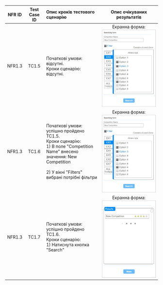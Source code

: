 
|NFR ID|Test Case ID|Опис кроків тестового сценарію|Опис очікуваних результатів|
|:-:|:-:|:-|:-:|
|NFR1.3|TC1.5|Початкові умови: відсутні. <br> Кроки сценарію: відсутні.|Екранна форма: <br> ![image](https://github.com/EvchevDenis/some/blob/main/2.jpg)|
|NFR1.3|TC1.6|Початкові умови: успішно пройдено TC1.5. <br> Кроки сценарію: <br> 1) В поле "Competition Name" внесено значення: New Competition <br><br>2) У вікні "Filters" вибрані потрібні фільтри |Екранна форма: <br> ![image](https://github.com/EvchevDenis/some/blob/main/2.jpg) |
|NFR1.3|TC1.7|Початкові умови: успішно пройдено TC1.6. <br> Кроки сценарію: <br> 1) Натиснута кнопка "Search" |Екранна форма: <br> ![image](https://github.com/EvchevDenis/some/blob/main/3.jpg) |
